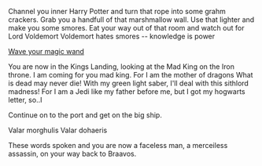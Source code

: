 Channel you inner Harry Potter and turn that rope into some grahm crackers.
Grab you a handfull of that marshmallow wall.
Use that lighter and make you some smores.
Eat your way out of that room and watch out for Lord Voldemort
Voldemort hates smores -- knowledge is power

[Wave your magic wand](../movie-ripoffs/hogwarts/hogwarts.md)

You are now in the Kings Landing, looking at the Mad King on the Iron throne.
I am coming for you mad king. For I am the mother of dragons
What is dead may never die!
With my green light saber, I'll deal with this sithlord madness!
For I am a Jedi like my father before me, but I got my hogwarts letter, so..I

Continue on to the port and get on the big ship.

Valar morghulis
Valar dohaeris

These words spoken and you are now a faceless man, a merceiless assassin, on your way back to Braavos. 
